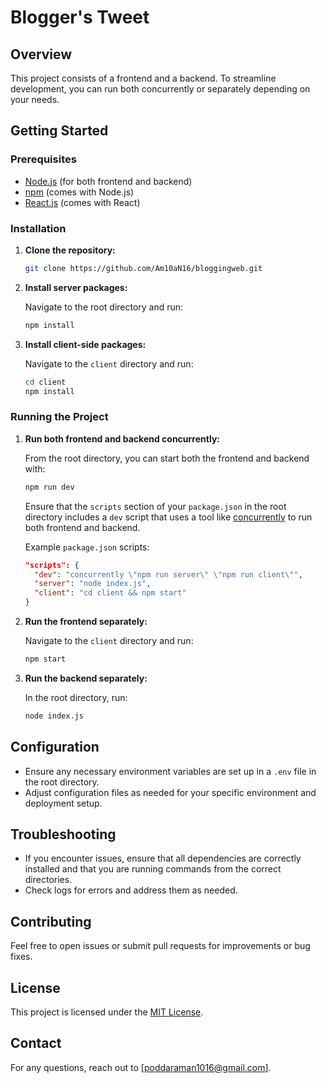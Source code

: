 # Blogger's Tweet

## Overview

This project consists of a frontend and a backend. To streamline development, you can run both concurrently or separately depending on your needs.

## Getting Started

### Prerequisites

- [Node.js](https://nodejs.org/) (for both frontend and backend)
- [npm](https://www.npmjs.com/) (comes with Node.js)
- [React.js](https://reactjs.org/) (comes with React)

### Installation

1. **Clone the repository:**

    ```bash
    git clone https://github.com/Am10aN16/bloggingweb.git
    ```

2. **Install server packages:**

    Navigate to the root directory and run:

    ```bash
    npm install
    ```

3. **Install client-side packages:**

    Navigate to the `client` directory and run:

    ```bash
    cd client
    npm install
    ```

### Running the Project

1. **Run both frontend and backend concurrently:**

    From the root directory, you can start both the frontend and backend with:

    ```bash
    npm run dev
    ```

    Ensure that the `scripts` section of your `package.json` in the root directory includes a `dev` script that uses a tool like [concurrently](https://www.npmjs.com/package/concurrently) to run both frontend and backend.

    Example `package.json` scripts:

    ```json
    "scripts": {
      "dev": "concurrently \"npm run server\" \"npm run client\"",
      "server": "node index.js",
      "client": "cd client && npm start"
    }
    ```

2. **Run the frontend separately:**

    Navigate to the `client` directory and run:

    ```bash
    npm start
    ```

3. **Run the backend separately:**

    In the root directory, run:

    ```bash
    node index.js
    ```

## Configuration

- Ensure any necessary environment variables are set up in a `.env` file in the root directory.
- Adjust configuration files as needed for your specific environment and deployment setup.

## Troubleshooting

- If you encounter issues, ensure that all dependencies are correctly installed and that you are running commands from the correct directories.
- Check logs for errors and address them as needed.

## Contributing

Feel free to open issues or submit pull requests for improvements or bug fixes. 

## License

This project is licensed under the [MIT License](LICENSE).

## Contact

For any questions, reach out to [poddaraman1016@gmail.com].

